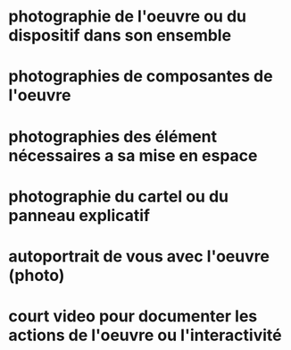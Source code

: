 # photographie de l'oeuvre ou du dispositif dans son ensemble

# photographies de composantes de l'oeuvre

# photographies des élément nécessaires a sa mise en espace

# photographie du cartel ou du panneau explicatif

# autoportrait de vous avec l'oeuvre (photo)

# court video pour documenter les actions de l'oeuvre ou l'interactivité
